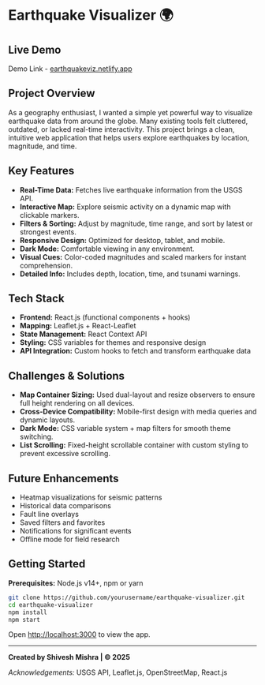 # Earthquake Visualizer 🌍

## Live Demo

Demo Link - [earthquakeviz.netlify.app](#)

## Project Overview

As a geography enthusiast, I wanted a simple yet powerful way to visualize earthquake data from around the globe. Many existing tools felt cluttered, outdated, or lacked real-time interactivity. This project brings a clean, intuitive web application that helps users explore earthquakes by location, magnitude, and time.

## Key Features

* **Real-Time Data:** Fetches live earthquake information from the USGS API.
* **Interactive Map:** Explore seismic activity on a dynamic map with clickable markers.
* **Filters & Sorting:** Adjust by magnitude, time range, and sort by latest or strongest events.
* **Responsive Design:** Optimized for desktop, tablet, and mobile.
* **Dark Mode:** Comfortable viewing in any environment.
* **Visual Cues:** Color-coded magnitudes and scaled markers for instant comprehension.
* **Detailed Info:** Includes depth, location, time, and tsunami warnings.

## Tech Stack

* **Frontend:** React.js (functional components + hooks)
* **Mapping:** Leaflet.js + React-Leaflet
* **State Management:** React Context API
* **Styling:** CSS variables for themes and responsive design
* **API Integration:** Custom hooks to fetch and transform earthquake data

## Challenges & Solutions

* **Map Container Sizing:** Used dual-layout and resize observers to ensure full height rendering on all devices.
* **Cross-Device Compatibility:** Mobile-first design with media queries and dynamic layouts.
* **Dark Mode:** CSS variable system + map filters for smooth theme switching.
* **List Scrolling:** Fixed-height scrollable container with custom styling to prevent excessive scrolling.

## Future Enhancements

* Heatmap visualizations for seismic patterns
* Historical data comparisons
* Fault line overlays
* Saved filters and favorites
* Notifications for significant events
* Offline mode for field research

## Getting Started

**Prerequisites:** Node.js v14+, npm or yarn

```bash
git clone https://github.com/yourusername/earthquake-visualizer.git
cd earthquake-visualizer
npm install
npm start
```

Open [http://localhost:3000](http://localhost:3000) to view the app.

---

**Created by Shivesh Mishra | © 2025**

*Acknowledgements:* USGS API, Leaflet.js, OpenStreetMap, React.js
